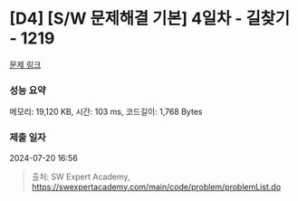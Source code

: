 # [D4] [S/W 문제해결 기본] 4일차 - 길찾기 - 1219 

[문제 링크](https://swexpertacademy.com/main/code/problem/problemDetail.do?contestProbId=AV14geLqABQCFAYD) 

### 성능 요약

메모리: 19,120 KB, 시간: 103 ms, 코드길이: 1,768 Bytes

### 제출 일자

2024-07-20 16:56



> 출처: SW Expert Academy, https://swexpertacademy.com/main/code/problem/problemList.do